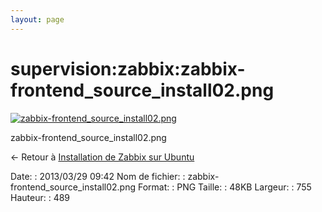 ```yaml
---
layout: page
---
```


supervision:zabbix:zabbix-frontend\_source\_install02.png
=========================================================

[![zabbix-frontend\_source\_install02.png](../..//assets/media/supervision/zabbix/zabbix-frontend_source_install02.png@cache=&w=755&h=489 "zabbix-frontend_source_install02.png")](../..//assets/media/supervision/zabbix/zabbix-frontend_source_install02.png@cache= "Afficher le fichier original")

zabbix-frontend\_source\_install02.png

← Retour à [Installation de Zabbix sur
Ubuntu](../../../zabbix/zabbix-ubuntu-install.html "zabbix:zabbix-ubuntu-install")

Date:
:   2013/03/29 09:42
Nom de fichier:
:   zabbix-frontend\_source\_install02.png
Format:
:   PNG
Taille:
:   48KB
Largeur:
:   755
Hauteur:
:   489

